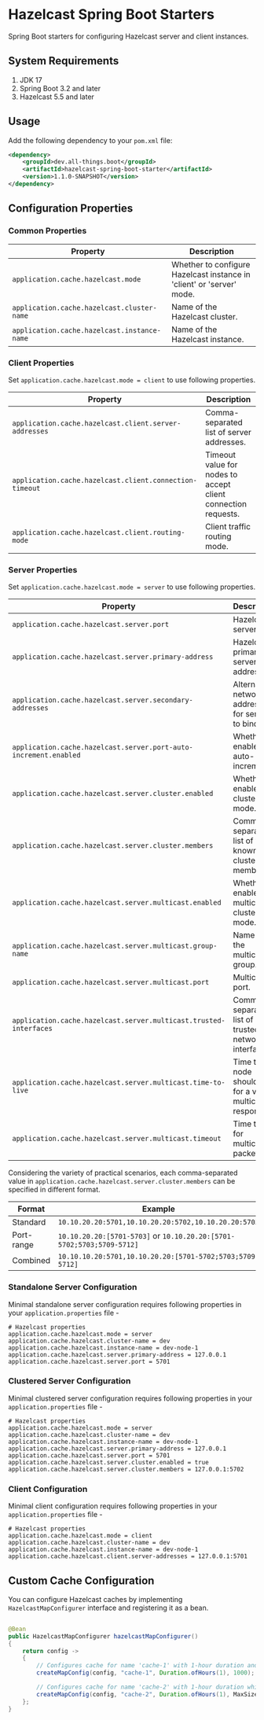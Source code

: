 # Hazelcast Spring Boot Starters

Spring Boot starters for configuring Hazelcast server and client instances.

## System Requirements

1. JDK 17
2. Spring Boot 3.2 and later
3. Hazelcast 5.5 and later

## Usage

Add the following dependency to your `pom.xml` file:

```xml
<dependency>
	<groupId>dev.all-things.boot</groupId>
	<artifactId>hazelcast-spring-boot-starter</artifactId>
	<version>1.1.0-SNAPSHOT</version>
</dependency>
```

## Configuration Properties

### Common Properties

| Property                                    | Description                                                           |
|---------------------------------------------|-----------------------------------------------------------------------|
| `application.cache.hazelcast.mode`          | Whether to configure Hazelcast instance in 'client' or 'server' mode. |
| `application.cache.hazelcast.cluster-name`  | Name of the Hazelcast cluster.                                        |
| `application.cache.hazelcast.instance-name` | Name of the Hazelcast instance.                                       |

### Client Properties

Set `application.cache.hazelcast.mode = client` to use following properties.

| Property                                                | Description                                                   |
|---------------------------------------------------------|---------------------------------------------------------------|
| `application.cache.hazelcast.client.server-addresses`   | Comma-separated list of server addresses.                     |
| `application.cache.hazelcast.client.connection-timeout` | Timeout value for nodes to accept client connection requests. | 
| `application.cache.hazelcast.client.routing-mode`       | Client traffic routing mode.                                  | 

### Server Properties

Set `application.cache.hazelcast.mode = server` to use following properties.

| Property                                                          | Description                                                  |
|-------------------------------------------------------------------|--------------------------------------------------------------|
| `application.cache.hazelcast.server.port`                         | Hazelcast server port.                                       |
| `application.cache.hazelcast.server.primary-address`              | Hazelcast primary server address.                            |
| `application.cache.hazelcast.server.secondary-addresses`          | Alternate network addresses for server to bind to.           |
| `application.cache.hazelcast.server.port-auto-increment.enabled`  | Whether to enable port auto-increment.                       |
| `application.cache.hazelcast.server.cluster.enabled`              | Whether to enable clustering mode.                           |
| `application.cache.hazelcast.server.cluster.members`              | Comma-separated list of well-known cluster members.          |
| `application.cache.hazelcast.server.multicast.enabled`            | Whether to enable multicast clustering mode.                 |
| `application.cache.hazelcast.server.multicast.group-name`         | Name of the multicast group.                                 |
| `application.cache.hazelcast.server.multicast.port`               | Multicast port.                                              |
| `application.cache.hazelcast.server.multicast.trusted-interfaces` | Comma-separated list of trusted network interfaces.          |
| `application.cache.hazelcast.server.multicast.time-to-live`       | Time that a node should wait for a valid multicast response. |
| `application.cache.hazelcast.server.multicast.timeout`            | Time to live for multicast packets.                          |

Considering the variety of practical scenarios, each comma-separated value in
`application.cache.hazelcast.server.cluster.members` can be specified in different format.

| Format     | Example                                                               |
|------------|-----------------------------------------------------------------------|
| Standard   | `10.10.20.20:5701,10.10.20.20:5702,10.10.20.20:5703`                  |
| Port-range | `10.10.20.20:[5701-5703]` or `10.10.20.20:[5701-5702;5703;5709-5712]` |
| Combined   | `10.10.10.20:5701,10.10.20.20:[5701-5702;5703;5709-5712]`             |

### Standalone Server Configuration

Minimal standalone server configuration requires following properties in your `application.properties` file -

```properties
# Hazelcast properties
application.cache.hazelcast.mode = server
application.cache.hazelcast.cluster-name = dev
application.cache.hazelcast.instance-name = dev-node-1
application.cache.hazelcast.server.primary-address = 127.0.0.1
application.cache.hazelcast.server.port = 5701
```

### Clustered Server Configuration

Minimal clustered server configuration requires following properties in your `application.properties` file -

```properties
# Hazelcast properties
application.cache.hazelcast.mode = server
application.cache.hazelcast.cluster-name = dev
application.cache.hazelcast.instance-name = dev-node-1
application.cache.hazelcast.server.primary-address = 127.0.0.1
application.cache.hazelcast.server.port = 5701
application.cache.hazelcast.server.cluster.enabled = true
application.cache.hazelcast.server.cluster.members = 127.0.0.1:5702
```

### Client Configuration

Minimal client configuration requires following properties in your `application.properties` file -

```properties
# Hazelcast properties
application.cache.hazelcast.mode = client
application.cache.hazelcast.cluster-name = dev
application.cache.hazelcast.instance-name = dev-node-1
application.cache.hazelcast.client.server-addresses = 127.0.0.1:5701
```

## Custom Cache Configuration

You can configure Hazelcast caches by implementing `HazelcastMapConfigurer` interface and registering it as a bean.

```java

@Bean
public HazelcastMapConfigurer hazelcastMapConfigurer()
{
	return config ->
	{
		// Configures cache for name 'cache-1' with 1-hour duration and 1000 entries
		createMapConfig(config, "cache-1", Duration.ofHours(1), 1000);

		// Configures cache for name 'cache-2' with 1-hour duration which will be cleared if 60% of heap is used
		createMapConfig(config, "cache-2", Duration.ofHours(1), MaxSizePolicy.USED_HEAP_PERCENTAGE, 60);
	};
}
```